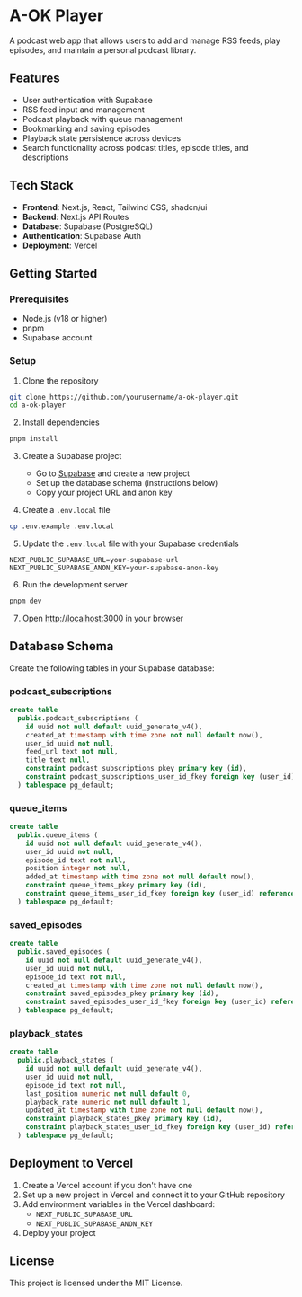 # A-OK Player

A podcast web app that allows users to add and manage RSS feeds, play episodes, and maintain a personal podcast library.

## Features

- User authentication with Supabase
- RSS feed input and management
- Podcast playback with queue management
- Bookmarking and saving episodes
- Playback state persistence across devices
- Search functionality across podcast titles, episode titles, and descriptions

## Tech Stack

- **Frontend**: Next.js, React, Tailwind CSS, shadcn/ui
- **Backend**: Next.js API Routes
- **Database**: Supabase (PostgreSQL)
- **Authentication**: Supabase Auth
- **Deployment**: Vercel

## Getting Started

### Prerequisites

- Node.js (v18 or higher)
- pnpm
- Supabase account

### Setup

1. Clone the repository
```bash
git clone https://github.com/yourusername/a-ok-player.git
cd a-ok-player
```

2. Install dependencies
```bash
pnpm install
```

3. Create a Supabase project
   - Go to [Supabase](https://supabase.com/) and create a new project
   - Set up the database schema (instructions below)
   - Copy your project URL and anon key

4. Create a `.env.local` file
```bash
cp .env.example .env.local
```

5. Update the `.env.local` file with your Supabase credentials
```
NEXT_PUBLIC_SUPABASE_URL=your-supabase-url
NEXT_PUBLIC_SUPABASE_ANON_KEY=your-supabase-anon-key
```

6. Run the development server
```bash
pnpm dev
```

7. Open [http://localhost:3000](http://localhost:3000) in your browser

## Database Schema

Create the following tables in your Supabase database:

### podcast_subscriptions

```sql
create table
  public.podcast_subscriptions (
    id uuid not null default uuid_generate_v4(),
    created_at timestamp with time zone not null default now(),
    user_id uuid not null,
    feed_url text not null,
    title text null,
    constraint podcast_subscriptions_pkey primary key (id),
    constraint podcast_subscriptions_user_id_fkey foreign key (user_id) references auth.users (id) on delete cascade
  ) tablespace pg_default;
```

### queue_items

```sql
create table
  public.queue_items (
    id uuid not null default uuid_generate_v4(),
    user_id uuid not null,
    episode_id text not null,
    position integer not null,
    added_at timestamp with time zone not null default now(),
    constraint queue_items_pkey primary key (id),
    constraint queue_items_user_id_fkey foreign key (user_id) references auth.users (id) on delete cascade
  ) tablespace pg_default;
```

### saved_episodes

```sql
create table
  public.saved_episodes (
    id uuid not null default uuid_generate_v4(),
    user_id uuid not null,
    episode_id text not null,
    created_at timestamp with time zone not null default now(),
    constraint saved_episodes_pkey primary key (id),
    constraint saved_episodes_user_id_fkey foreign key (user_id) references auth.users (id) on delete cascade
  ) tablespace pg_default;
```

### playback_states

```sql
create table
  public.playback_states (
    id uuid not null default uuid_generate_v4(),
    user_id uuid not null,
    episode_id text not null,
    last_position numeric not null default 0,
    playback_rate numeric not null default 1,
    updated_at timestamp with time zone not null default now(),
    constraint playback_states_pkey primary key (id),
    constraint playback_states_user_id_fkey foreign key (user_id) references auth.users (id) on delete cascade
  ) tablespace pg_default;
```

## Deployment to Vercel

1. Create a Vercel account if you don't have one
2. Set up a new project in Vercel and connect it to your GitHub repository
3. Add environment variables in the Vercel dashboard:
   - `NEXT_PUBLIC_SUPABASE_URL`
   - `NEXT_PUBLIC_SUPABASE_ANON_KEY`
4. Deploy your project

## License

This project is licensed under the MIT License.